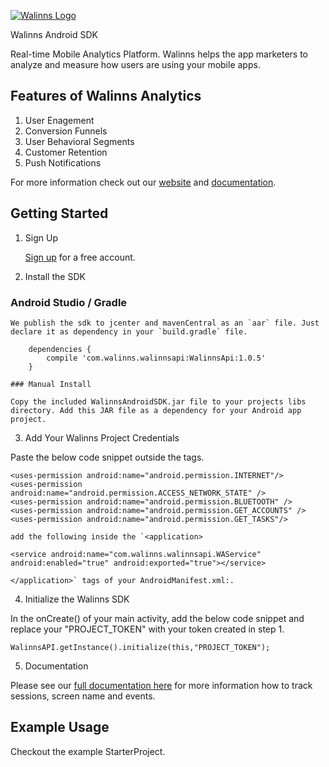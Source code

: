 [![Walinns Logo](https://walinns.com/wp-content/uploads/2018/02/walinns.png)](https:walinns.com)


Walinns Android SDK  

Real-time Mobile Analytics Platform. Walinns helps the app marketers to analyze and measure how users are using your mobile apps. 

## Features of Walinns Analytics 

1. User Enagement 
2. Conversion Funnels
3. User Behavioral Segments
4. Customer Retention
5. Push Notifications


For more information check out our [website](https://walinns.com "Walinns") and [documentation](http://walinns.com/docs.html "Walinns Technical Documentation").

## Getting Started

1. Sign Up

    [Sign up](https://walinnsanalytics.com/sign-up) for a free account.  
    
2.  Install the SDK
### Android Studio / Gradle     
        
    We publish the sdk to jcenter and mavenCentral as an `aar` file. Just declare it as dependency in your `build.gradle` file.     
        
        dependencies {      
            compile 'com.walinns.walinnsapi:WalinnsApi:1.0.5'     
        }       

    ### Manual Install

    Copy the included WalinnsAndroidSDK.jar file to your projects libs directory. Add this JAR file as a dependency for your Android app project.
    
  3. Add Your Walinns Project Credentials
 
 Paste the below code snippet outside the <application></application> tags. 
 
    <uses-permission android:name="android.permission.INTERNET"/>
    <uses-permission android:name="android.permission.ACCESS_NETWORK_STATE" />
    <uses-permission android:name="android.permission.BLUETOOTH" />
    <uses-permission android:name="android.permission.GET_ACCOUNTS" />
    <uses-permission android:name="android.permission.GET_TASKS"/>

    add the following inside the `<application>
    
    <service android:name="com.walinns.walinnsapi.WAService" android:enabled="true" android:exported="true"></service>
    
    </application>` tags of your AndroidManifest.xml:. 
  
    
    
  4. Initialize the Walinns SDK 
  
In the onCreate() of your main activity, add the below code snippet and replace your "PROJECT_TOKEN" with your token created in step 1.
  
    WalinnsAPI.getInstance().initialize(this,"PROJECT_TOKEN");
  
    
   5. Documentation 
   
   Please see our [full documentation here](https://walinns.com/docs.html) for more information how to track sessions, screen name and events. 
   
   ## Example Usage
Checkout the example StarterProject.
